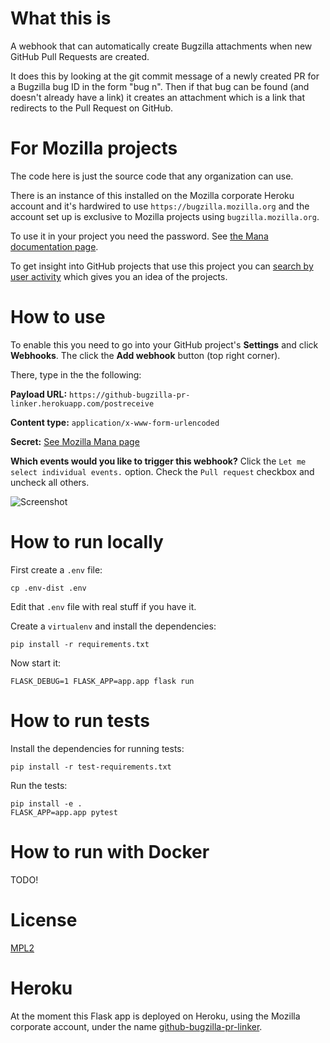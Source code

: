 What this is
============

A webhook that can automatically create Bugzilla attachments
when new GitHub Pull Requests are created.

It does this by looking at the git commit message of a newly created PR for a Bugzilla bug
ID in the form "bug n". Then if that bug can be found (and doesn't
already have a link) it creates an attachment which is a link that redirects
to the Pull Request on GitHub.

For Mozilla projects
====================

The code here is just the source code that any organization can use.

There is an instance of this installed on the Mozilla corporate Heroku account
and it's hardwired to use `https://bugzilla.mozilla.org` and the account
set up is exclusive to Mozilla projects using `bugzilla.mozilla.org`.

To use it in your project you need the password. See
[the Mana documentation page](https://mana.mozilla.org/wiki/display/WebDev/GitHub+Bugzilla+PR+Linker).

To get insight into GitHub projects that use this project you can [search by user activity](https://bugzilla.mozilla.org/page.cgi?id=user_activity.html&action=run&from=-14d&who=pulgasaur%40mozilla.bugs) 
which gives you an idea of the projects.

How to use
==========

To enable this you need to go into your GitHub project's **Settings** and
click **Webhooks**. The click the **Add webhook** button (top right corner).

There, type in the the following:

  **Payload URL:** `https://github-bugzilla-pr-linker.herokuapp.com/postreceive`

  **Content type:** `application/x-www-form-urlencoded`

  **Secret:** [See Mozilla Mana page](https://mana.mozilla.org/wiki/display/WebDev/GitHub+Bugzilla+PR+Linker)

  **Which events would you like to trigger this webhook?** Click the
  `Let me select individual events.` option. Check the `Pull request`
  checkbox and uncheck all others.

![Screenshot](screenshot-github-webhook.png)


How to run locally
==================

First create a `.env` file:

    cp .env-dist .env

Edit that `.env` file with real stuff if you have it.

Create a `virtualenv` and install the dependencies:

    pip install -r requirements.txt

Now start it:

    FLASK_DEBUG=1 FLASK_APP=app.app flask run

How to run tests
================

Install the dependencies for running tests:

    pip install -r test-requirements.txt

Run the tests:

    pip install -e .
    FLASK_APP=app.app pytest

How to run with Docker
======================

TODO!


License
=======

[MPL2](http://www.mozilla.org/MPL/2.0/)


Heroku
======

At the moment this Flask app is deployed on Heroku, using the
Mozilla corporate account, under the name
[github-bugzilla-pr-linker](https://dashboard.heroku.com/apps/github-bugzilla-pr-linker).
